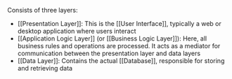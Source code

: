 Consists of three layers:
- [[Presentation Layer]]: This is the [[User Interface]], typically a web or desktop application where users interact
- [[Application Logic Layer]] (or [[Business Logic Layer]]): Here, all business rules and operations are processed. It acts as a mediator for communication between the presentation layer and data layers
- [[Data Layer]]: Contains the actual [[Database]], responsible for storing and retrieving data
